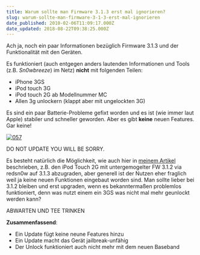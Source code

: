```yaml
---
title: Warum sollte man Firmware 3.1.3 erst mal ignorieren?
slug: warum-sollte-man-firmware-3-1-3-erst-mal-ignorieren
date_published: 2010-02-06T11:09:17.000Z
date_updated: 2018-08-22T09:38:25.000Z
---
```


Ach ja, noch ein paar Informationen bezüglich Firmware 3.1.3 und der Funktionalität mit den Geräten.

Es funktioniert (auch entgegen anders lautenden Informationen und Tools (z.B. *Sn0wbreeze*) im Netz) **nicht** mit folgenden Teilen:

- iPhone 3GS
- iPod touch 3G
- iPod touch 2G ab Modellnummer MC
- Allen 3g unlockern (klappt aber mit ungelockten 3G)

Es sind ein paar Batterie-Probleme gefixt worden und es ist (wie immer laut Apple) stabiler und schneller geworden. Aber es gibt **keine** neuen Features. Gar keine!

[![057](//picdump.thafaker.de/2010/02/057-150x150.png)](http://picdump.thafaker.de/2010/02/057.png)

DO NOT UPDATE YOU WILL BE SORRY.

Es besteht natürlich die Möglichkeit, wie auch hier in [meinem Artikel](__GHOST_URL__/05/jailbreak-ipod-touch-2g-mit-firmware-3-1-3-und-redsn0w-0-9-4) beschrieben, z.B. den iPod Touch 2G mit untergemogelter FW 3.1.2 via redsn0w auf 3.1.3 abzugraden, aber generell ist der Nutzen eher fraglich weil ja keine neuen Funktionen eingebaut worden sind. Man sollte lieber bei 3.1.2 bleiben und erst upgraden, wenn es bekanntermaßen problemlos funktioniert, denn was nutzt einem ein 3GS was nicht mal mehr geunlockt werden kann?

ABWARTEN UND TEE TRINKEN

**Zusammenfassend**:

- Ein Update fügt keine neune Features hinzu
- Ein Update macht das Gerät jailbreak-unfähig
- Der Unlock funktioniert auch nicht mehr mit dem neuen Baseband

